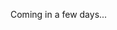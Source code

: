 <!-- Copyright: © 2024 Jonathan Fox
License: GNU AGPL, version 3 or later; http://www.gnu.org/licenses/agpl.html
Full source code: https://github.com/jonathanfox5/gogadget -->

Coming in a few days...

<!-- <div class = "iframe-responsive-container">
<iframe class = "iframe-responsive-content" src="https://www.youtube.com/embed/tb9PQAR_t3Q" frameBorder="0"></iframe>
</div>

Click [here](https://www.youtube.com/watch?v=tb9PQAR_t3Q) to view the video on YouTube if it does not load above. -->
